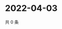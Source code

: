 # 2022-04-03

共 0 条

<!-- BEGIN WEIBO -->
<!-- 最后更新时间 Sun Apr 03 2022 14:18:37 GMT+0800 (China Standard Time) -->

<!-- END WEIBO -->
